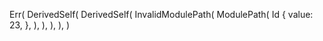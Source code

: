 Err(
    DerivedSelf(
        DerivedSelf(
            InvalidModulePath(
                ModulePath(
                    Id {
                        value: 23,
                    },
                ),
            ),
        ),
    ),
)